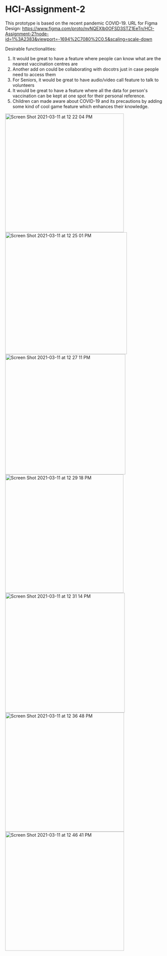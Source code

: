 # HCI-Assignment-2
This prototype is based on the recent pandemic COVID-19.
URL for Figma Design: https://www.figma.com/proto/nvNQEXlb0OFSD3STZ1EeTn/HCI-Assignment-2?node-id=1%3A2383&viewport=-1694%2C7080%2C0.5&scaling=scale-down

Desirable functionalities:
1. It would be great to have a feature where people can know what are the nearest vaccination centres are
2. Another add on could be collaborating with docotrs just in case people need to access them
3. For Seniors, it would be great to have audio/video call feature to talk to volunteers
4. It would be great  to have a feature where all the data for person's vaccination can be kept at one spot for their personal reference.
5. Children can made aware about COVID-19 and its precautions by adding some kind of cool game feature which enhances their knowledge.


<img width="379" alt="Screen Shot 2021-03-11 at 12 22 04 PM" src="https://user-images.githubusercontent.com/48334837/110835525-e7aebf00-826c-11eb-9365-c2057ae7eaa6.png">
<img width="389" alt="Screen Shot 2021-03-11 at 12 25 01 PM" src="https://user-images.githubusercontent.com/48334837/110835538-ed0c0980-826c-11eb-9c11-40b114499c33.png">
<img width="384" alt="Screen Shot 2021-03-11 at 12 27 11 PM" src="https://user-images.githubusercontent.com/48334837/110835554-f1d0bd80-826c-11eb-807f-9f84c17c963c.png">
<img width="378" alt="Screen Shot 2021-03-11 at 12 29 18 PM" src="https://user-images.githubusercontent.com/48334837/110835573-f8f7cb80-826c-11eb-98bc-ffd14113ec18.png">
<img width="382" alt="Screen Shot 2021-03-11 at 12 31 14 PM" src="https://user-images.githubusercontent.com/48334837/110835588-fd23e900-826c-11eb-9fc1-57fc65c2d451.png">
<img width="380" alt="Screen Shot 2021-03-11 at 12 36 48 PM" src="https://user-images.githubusercontent.com/48334837/110835601-0319ca00-826d-11eb-8430-83fe46cf498e.png">
<img width="380" alt="Screen Shot 2021-03-11 at 12 46 41 PM" src="https://user-images.githubusercontent.com/48334837/110835608-057c2400-826d-11eb-8252-950b76b5cdf6.png">
